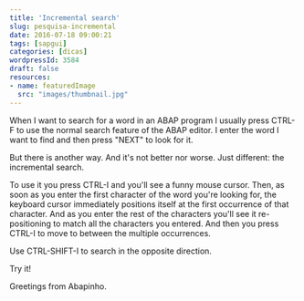 ```yaml
---
title: 'Incremental search'
slug: pesquisa-incremental
date: 2016-07-18 09:00:21
tags: [sapgui]
categories: [dicas]
wordpressId: 3584
draft: false
resources:
- name: featuredImage
  src: "images/thumbnail.jpg"
---
```

When I want to search for a word in an ABAP program I usually press CTRL-F to use the normal search feature of the ABAP editor. I enter the word I want to find and then press "NEXT" to look for it.

But there is another way. And it's not better nor worse. Just different: the incremental search.

<!--more-->

To use it you press CTRL-I and you'll see a funny mouse cursor. Then, as soon as you enter the first character of the word you're looking for, the keyboard cursor immediately positions itself at the first occurrence of that character. And as you enter the rest of the characters you'll see it re-positioning to match all the characters you entered. And then you press CTRL-I to move to between the multiple occurrences.

Use CTRL-SHIFT-I to search in the opposite direction.

Try it!

Greetings from Abapinho.
